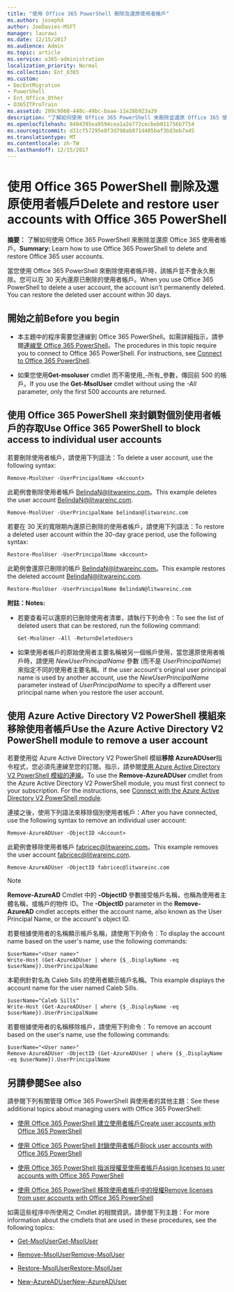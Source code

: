 ```yaml
---
title: "使用 Office 365 PowerShell 刪除及還原使用者帳戶"
ms.author: josephd
author: JoeDavies-MSFT
manager: laurawi
ms.date: 12/15/2017
ms.audience: Admin
ms.topic: article
ms.service: o365-administration
localization_priority: Normal
ms.collection: Ent_O365
ms.custom:
- DecEntMigration
- PowerShell
- Ent_Office_Other
- O365ITProTrain
ms.assetid: 209c9868-448c-49bc-baae-11e28b923a39
description: "了解如何使用 Office 365 PowerShell 來刪除並還原 Office 365 使用者帳戶。"
ms.openlocfilehash: 8404395ea9594cea1a2e772cecbeb011756b7754
ms.sourcegitcommit: d31cf57295e8f3d798ab971d405baf3bd3eb7a45
ms.translationtype: MT
ms.contentlocale: zh-TW
ms.lasthandoff: 12/15/2017
---
```

# <a name="delete-and-restore-user-accounts-with-office-365-powershell"></a><span data-ttu-id="a4149-103">使用 Office 365 PowerShell 刪除及還原使用者帳戶</span><span class="sxs-lookup"><span data-stu-id="a4149-103">Delete and restore user accounts with Office 365 PowerShell</span></span>

<span data-ttu-id="a4149-104">**摘要：** 了解如何使用 Office 365 PowerShell 來刪除並還原 Office 365 使用者帳戶。</span><span class="sxs-lookup"><span data-stu-id="a4149-104">**Summary:**  Learn how to use Office 365 PowerShell to delete and restore Office 365 user accounts.</span></span>
  
<span data-ttu-id="a4149-p101">當您使用 Office 365 PowerShell 來刪除使用者帳戶時，該帳戶並不會永久刪除。您可以在 30 天內還原已刪除的使用者帳戶。</span><span class="sxs-lookup"><span data-stu-id="a4149-p101">When you use Office 365 PowerShell to delete a user account, the account isn't permanently deleted. You can restore the deleted user account within 30 days.</span></span>
  
## <a name="before-you-begin"></a><span data-ttu-id="a4149-107">開始之前</span><span class="sxs-lookup"><span data-stu-id="a4149-107">Before you begin</span></span>

- <span data-ttu-id="a4149-p102">本主題中的程序需要您連線到 Office 365 PowerShell。如需詳細指示，請參閱[連線至 Office 365 PowerShell](connect-to-office-365-powershell.md)。</span><span class="sxs-lookup"><span data-stu-id="a4149-p102">The procedures in this topic require you to connect to Office 365 PowerShell. For instructions, see [Connect to Office 365 PowerShell](connect-to-office-365-powershell.md).</span></span>
    
- <span data-ttu-id="a4149-110">如果您使用**Get-msoluser** cmdlet 而不需使用_-所有_參數，傳回前 500 的帳戶。</span><span class="sxs-lookup"><span data-stu-id="a4149-110">If you use the **Get-MsolUser** cmdlet without using the _-All_ parameter, only the first 500 accounts are returned.</span></span>
    
## <a name="use-office-365-powershell-to-block-access-to-individual-user-accounts"></a><span data-ttu-id="a4149-111">使用 Office 365 PowerShell 來封鎖對個別使用者帳戶的存取</span><span class="sxs-lookup"><span data-stu-id="a4149-111">Use Office 365 PowerShell to block access to individual user accounts</span></span>
<span data-ttu-id="a4149-112"><a name="ShortVersion"> </a></span><span class="sxs-lookup"><span data-stu-id="a4149-112"><a name="ShortVersion"> </a></span></span>

<span data-ttu-id="a4149-113">若要刪除使用者帳戶，請使用下列語法：</span><span class="sxs-lookup"><span data-stu-id="a4149-113">To delete a user account, use the following syntax:</span></span>
  
```
Remove-MsolUser -UserPrincipalName <Account>
```

<span data-ttu-id="a4149-114">此範例會刪除使用者帳戶 BelindaN@litwareinc.com。</span><span class="sxs-lookup"><span data-stu-id="a4149-114">This example deletes the user account BelindaN@litwareinc.com.</span></span>
  
```
Remove-MsolUser -UserPrincipalName belindan@litwareinc.com
```

<span data-ttu-id="a4149-115">若要在 30 天的寬限期內還原已刪除的使用者帳戶，請使用下列語法：</span><span class="sxs-lookup"><span data-stu-id="a4149-115">To restore a deleted user account within the 30-day grace period, use the following syntax:</span></span>
  
```
Restore-MsolUser -UserPrincipalName <Account>
```

<span data-ttu-id="a4149-116">此範例會還原已刪除的帳戶 BelindaN@litwareinc.com。</span><span class="sxs-lookup"><span data-stu-id="a4149-116">This example restores the deleted account BelindaN@litwareinc.com.</span></span>
  
```
Restore-MsolUser -UserPrincipalName BelindaN@litwareinc.com
```

 <span data-ttu-id="a4149-117">**附註：**</span><span class="sxs-lookup"><span data-stu-id="a4149-117">**Notes:**</span></span>
  
- <span data-ttu-id="a4149-118">若要查看可以還原的已刪除使用者清單，請執行下列命令：</span><span class="sxs-lookup"><span data-stu-id="a4149-118">To see the list of deleted users that can be restored, run the following command:</span></span>
    
  ```
  Get-MsolUser -All -ReturnDeletedUsers
  ```

- <span data-ttu-id="a4149-119">如果使用者帳戶的原始使用者主要名稱被另一個帳戶使用，當您還原使用者帳戶時，請使用  _NewUserPrincipalName_ 參數 (而不是 _UserPrincipalName_) 來指定不同的使用者主要名稱。</span><span class="sxs-lookup"><span data-stu-id="a4149-119">If the user account's original user principal name is used by another account, use the  _NewUserPrincipalName_ parameter instead of _UserPrincipalName_ to specify a different user principal name when you restore the user account.</span></span>
    
## <a name="use-the-azure-active-directory-v2-powershell-module-to-remove-a-user-account"></a><span data-ttu-id="a4149-120">使用 Azure Active Directory V2 PowerShell 模組來移除使用者帳戶</span><span class="sxs-lookup"><span data-stu-id="a4149-120">Use the Azure Active Directory V2 PowerShell module to remove a user account</span></span>
<span data-ttu-id="a4149-121"><a name="ShortVersion"> </a></span><span class="sxs-lookup"><span data-stu-id="a4149-121"><a name="ShortVersion"> </a></span></span>

<span data-ttu-id="a4149-p103">若要使用從 Azure Active Directory V2 PowerShell 模組**移除 AzureADUser**指令程式，您必須先連線至您的訂閱。指示，請參閱[使用 Azure Active Directory V2 PowerShell 模組的連線](https://go.microsoft.com/fwlink/?linkid=842218)。</span><span class="sxs-lookup"><span data-stu-id="a4149-p103">To use the **Remove-AzureADUser** cmdlet from the Azure Active Directory V2 PowerShell module, you must first connect to your subscription. For the instructions, see [Connect with the Azure Active Directory V2 PowerShell module](https://go.microsoft.com/fwlink/?linkid=842218).</span></span>
  
<span data-ttu-id="a4149-124">連接之後，使用下列語法來移除個別使用者帳戶：</span><span class="sxs-lookup"><span data-stu-id="a4149-124">After you have connected, use the following syntax to remove an individual user account:</span></span>
  
```
Remove-AzureADUser -ObjectID <Account>
```

<span data-ttu-id="a4149-125">此範例會移除使用者帳戶 fabricec@litwareinc.com。</span><span class="sxs-lookup"><span data-stu-id="a4149-125">This example removes the user account fabricec@litwareinc.com.</span></span>
  
```
Remove-AzureADUser -ObjectID fabricec@litwareinc.com
```

> [!NOTE]
> <span data-ttu-id="a4149-126">**Remove-AzureAD** Cmdlet 中的 **-ObjectID** 參數接受帳戶名稱，也稱為使用者主體名稱，或帳戶的物件 ID。</span><span class="sxs-lookup"><span data-stu-id="a4149-126">The **-ObjectID** parameter in the **Remove-AzureAD** cmdlet accepts either the account name, also known as the User Principal Name, or the account's object ID.</span></span>
  
<span data-ttu-id="a4149-127">若要根據使用者的名稱顯示帳戶名稱，請使用下列命令︰</span><span class="sxs-lookup"><span data-stu-id="a4149-127">To display the account name based on the user's name, use the following commands:</span></span>
  
```
$userName="<User name>"
Write-Host (Get-AzureADUser | where {$_.DisplayName -eq $userName}).UserPrincipalName
```

<span data-ttu-id="a4149-128">本範例針對名為 Caleb Sills 的使用者顯示帳戶名稱。</span><span class="sxs-lookup"><span data-stu-id="a4149-128">This example displays the account name for the user named Caleb Sills.</span></span>
  
```
$userName="Caleb Sills"
Write-Host (Get-AzureADUser | where {$_.DisplayName -eq $userName}).UserPrincipalName
```

<span data-ttu-id="a4149-129">若要根據使用者的名稱移除帳戶，請使用下列命令︰</span><span class="sxs-lookup"><span data-stu-id="a4149-129">To remove an account based on the user's name, use the following commands:</span></span>
  
```
$userName="<User name>"
Remove-AzureADUser -ObjectID (Get-AzureADUser | where {$_.DisplayName -eq $userName}).UserPrincipalName
```

## <a name="see-also"></a><span data-ttu-id="a4149-130">另請參閱</span><span class="sxs-lookup"><span data-stu-id="a4149-130">See also</span></span>
<span data-ttu-id="a4149-131"><a name="SeeAlso"> </a></span><span class="sxs-lookup"><span data-stu-id="a4149-131"><a name="SeeAlso"> </a></span></span>

<span data-ttu-id="a4149-132">請參閱下列有關管理 Office 365 PowerShell 與使用者的其他主題：</span><span class="sxs-lookup"><span data-stu-id="a4149-132">See these additional topics about managing users with Office 365 PowerShell:</span></span>
  
- [<span data-ttu-id="a4149-133">使用 Office 365 PowerShell 建立使用者帳戶</span><span class="sxs-lookup"><span data-stu-id="a4149-133">Create user accounts with Office 365 PowerShell</span></span>](create-user-accounts-with-office-365-powershell.md)
    
- [<span data-ttu-id="a4149-134">使用 Office 365 PowerShell 封鎖使用者帳戶</span><span class="sxs-lookup"><span data-stu-id="a4149-134">Block user accounts with Office 365 PowerShell</span></span>](block-user-accounts-with-office-365-powershell.md)
    
- [<span data-ttu-id="a4149-135">使用 Office 365 PowerShell 指派授權至使用者帳戶</span><span class="sxs-lookup"><span data-stu-id="a4149-135">Assign licenses to user accounts with Office 365 PowerShell</span></span>](assign-licenses-to-user-accounts-with-office-365-powershell.md)
    
- [<span data-ttu-id="a4149-136">使用 Office 365 PowerShell 移除使用者帳戶中的授權</span><span class="sxs-lookup"><span data-stu-id="a4149-136">Remove licenses from user accounts with Office 365 PowerShell</span></span>](remove-licenses-from-user-accounts-with-office-365-powershell.md)
    
<span data-ttu-id="a4149-137">如需這些程序中所使用之 Cmdlet 的相關資訊，請參閱下列主題：</span><span class="sxs-lookup"><span data-stu-id="a4149-137">For more information about the cmdlets that are used in these procedures, see the following topics:</span></span>
  
- [<span data-ttu-id="a4149-138">Get-MsolUser</span><span class="sxs-lookup"><span data-stu-id="a4149-138">Get-MsolUser</span></span>](https://go.microsoft.com/fwlink/p/?LinkId=691543)
    
- [<span data-ttu-id="a4149-139">Remove-MsolUser</span><span class="sxs-lookup"><span data-stu-id="a4149-139">Remove-MsolUser</span></span>](https://go.microsoft.com/fwlink/p/?LinkId=691636)
    
- [<span data-ttu-id="a4149-140">Restore-MsolUser</span><span class="sxs-lookup"><span data-stu-id="a4149-140">Restore-MsolUser</span></span>](https://go.microsoft.com/fwlink/p/?LinkId=691637)
    
- [<span data-ttu-id="a4149-141">New-AzureADUser</span><span class="sxs-lookup"><span data-stu-id="a4149-141">New-AzureADUser</span></span>](https://docs.microsoft.com/powershell/module/azuread/new-azureaduser?view=azureadps-2.0)
    

